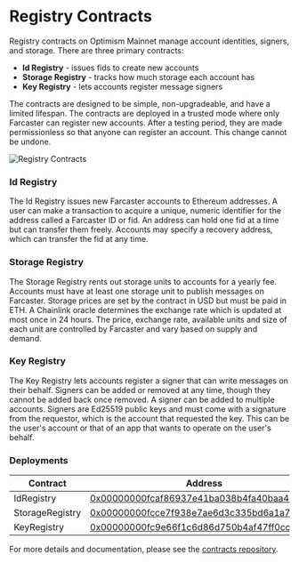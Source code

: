 # Registry Contracts

Registry contracts on Optimism Mainnet manage account identities, signers, and storage. There are three primary
contracts:

- **Id Registry** - issues fids to create new accounts
- **Storage Registry** - tracks how much storage each account has
- **Key Registry** - lets accounts register message signers

The contracts are designed to be simple, non-upgradeable, and have a limited lifespan. The contracts are deployed in a
trusted mode where only Farcaster can register new accounts. After a testing period, they are made permissionless so
that anyone can register an account. This change cannot be undone.

![Registry Contracts](/assets/registry-contracts.png)

### Id Registry

The Id Registry issues new Farcaster accounts to Ethereum addresses. A user can make a transaction to acquire a unique,
numeric identifier for the address called a Farcaster ID or fid. An address can hold one fid at a time but can transfer
them freely. Accounts may specify a recovery address, which can transfer the fid at any time.

### Storage Registry

The Storage Registry rents out storage units to accounts for a yearly fee. Accounts must have at least one storage unit
to publish messages on Farcaster. Storage prices are set by the contract in USD but must be paid in ETH. A Chainlink
oracle determines the exchange rate which is updated at most once in 24 hours. The price, exchange rate, available units
and size of each unit are controlled by Farcaster and vary based on supply and demand.

### Key Registry

The Key Registry lets accounts register a signer that can write messages on their behalf. Signers can be added or
removed at any time, though they cannot be added back once removed. A signer can be added to multiple accounts. Signers
are Ed25519 public keys and must come with a signature from the requestor, which is the account that requested the key.
This can be the user's account or that of an app that wants to operate on the user's behalf.

### Deployments

| Contract        | Address                                                                                                                          |
|-----------------|----------------------------------------------------------------------------------------------------------------------------------|
| IdRegistry      | [0x00000000fcaf86937e41ba038b4fa40baa4b780a](https://optimistic.etherscan.io/address/0x00000000fcaf86937e41ba038b4fa40baa4b780a) |
| StorageRegistry | [0x00000000fcce7f938e7ae6d3c335bd6a1a7c593d](https://optimistic.etherscan.io/address/0x00000000fcce7f938e7ae6d3c335bd6a1a7c593d) |
| KeyRegistry     | [0x00000000fc9e66f1c6d86d750b4af47ff0cc343d](https://optimistic.etherscan.io/address/0x00000000fc9e66f1c6d86d750b4af47ff0cc343d) |

For more details and documentation, please see the [contracts repository](https://github.com/farcasterxyz/contracts/).
